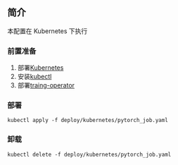 ## 简介

本配置在 Kubernetes 下执行

### 前置准备

1. 部署[Kubernetes](https://kubernetes.io/docs/setup/production-environment/tools/)
2. 安装[kubectl](https://kubernetes.io/docs/tasks/tools/#kubectl)
3. 部署[traing-operator](https://www.kubeflow.org/docs/components/training/installation/#installing-training-operator)

### 部署

```shell
kubectl apply -f deploy/kubernetes/pytorch_job.yaml
```

### 卸载

```shell
kubectl delete -f deploy/kubernetes/pytorch_job.yaml
```